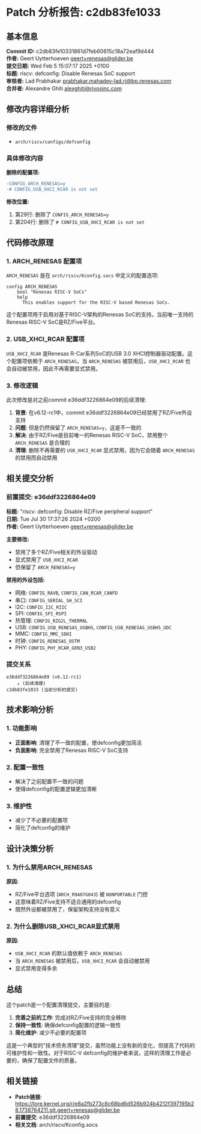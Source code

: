 # Patch 分析报告: c2db83fe1033

## 基本信息

**Commit ID:** c2db83fe10331861d7feb60615c18a72eaf9d444  
**作者:** Geert Uytterhoeven <geert+renesas@glider.be>  
**提交日期:** Wed Feb 5 15:07:17 2025 +0100  
**标题:** riscv: defconfig: Disable Renesas SoC support  
**审核者:** Lad Prabhakar <prabhakar.mahadev-lad.rj@bp.renesas.com>  
**合并者:** Alexandre Ghiti <alexghiti@rivosinc.com>  

## 修改内容详细分析

### 修改的文件
- `arch/riscv/configs/defconfig`

### 具体修改内容

**删除的配置项:**
```diff
-CONFIG_ARCH_RENESAS=y
-# CONFIG_USB_XHCI_RCAR is not set
```

**修改位置:**
1. 第29行: 删除了 `CONFIG_ARCH_RENESAS=y`
2. 第204行: 删除了 `# CONFIG_USB_XHCI_RCAR is not set`

## 代码修改原理

### 1. ARCH_RENESAS 配置项

`ARCH_RENESAS` 是在 `arch/riscv/Kconfig.socs` 中定义的配置选项:

```kconfig
config ARCH_RENESAS
	bool "Renesas RISC-V SoCs"
	help
	  This enables support for the RISC-V based Renesas SoCs.
```

这个配置项用于启用对基于RISC-V架构的Renesas SoC的支持。当前唯一支持的Renesas RISC-V SoC是RZ/Five平台。

### 2. USB_XHCI_RCAR 配置项

`USB_XHCI_RCAR` 是Renesas R-Car系列SoC的USB 3.0 XHCI控制器驱动配置。这个配置项依赖于 `ARCH_RENESAS`，当 `ARCH_RENESAS` 被禁用后，`USB_XHCI_RCAR` 也会自动被禁用，因此不再需要显式禁用。

### 3. 修改逻辑

此次修改是对之前commit e36ddf3226864e09的后续清理:

1. **背景**: 在v6.12-rc1中，commit e36ddf3226864e09已经禁用了RZ/Five外设支持
2. **问题**: 但是仍然保留了 `ARCH_RENESAS=y`，这是不一致的
3. **解决**: 由于RZ/Five是目前唯一的Renesas RISC-V SoC，禁用整个 `ARCH_RENESAS` 是合理的
4. **清理**: 删除不再需要的 `USB_XHCI_RCAR` 显式禁用，因为它会随着 `ARCH_RENESAS` 的禁用而自动禁用

## 相关提交分析

### 前置提交: e36ddf3226864e09

**标题:** "riscv: defconfig: Disable RZ/Five peripheral support"  
**日期:** Tue Jul 30 17:37:26 2024 +0200  
**作者:** Geert Uytterhoeven <geert+renesas@glider.be>  

**主要修改:**
- 禁用了多个RZ/Five相关的外设驱动
- 显式禁用了 `USB_XHCI_RCAR`
- 但保留了 `ARCH_RENESAS=y`

**禁用的外设包括:**
- 网络: `CONFIG_RAVB`, `CONFIG_CAN_RCAR_CANFD`
- 串口: `CONFIG_SERIAL_SH_SCI`
- I2C: `CONFIG_I2C_RIIC`
- SPI: `CONFIG_SPI_RSPI`
- 热管理: `CONFIG_RZG2L_THERMAL`
- USB: `CONFIG_USB_RENESAS_USBHS`, `CONFIG_USB_RENESAS_USBHS_UDC`
- MMC: `CONFIG_MMC_SDHI`
- 时钟: `CONFIG_RENESAS_OSTM`
- PHY: `CONFIG_PHY_RCAR_GEN3_USB2`

### 提交关系

```
e36ddf3226864e09 (v6.12-rc1)
    ↓ (后续清理)
c2db83fe1033 (当前分析的提交)
```

## 技术影响分析

### 1. 功能影响
- **正面影响**: 清理了不一致的配置，使defconfig更加简洁
- **负面影响**: 完全禁用了Renesas RISC-V SoC支持

### 2. 配置一致性
- 解决了之前配置不一致的问题
- 使得defconfig的配置逻辑更加清晰

### 3. 维护性
- 减少了不必要的配置项
- 简化了defconfig的维护

## 设计决策分析

### 1. 为什么禁用ARCH_RENESAS

**原因:**
- RZ/Five平台选项 (`ARCH_R9A07G043`) 被 `NONPORTABLE` 门控
- 这意味着RZ/Five支持不适合通用的defconfig
- 既然外设都被禁用了，保留架构支持没有意义

### 2. 为什么删除USB_XHCI_RCAR显式禁用

**原因:**
- `USB_XHCI_RCAR` 的默认值依赖于 `ARCH_RENESAS`
- 当 `ARCH_RENESAS` 被禁用后，`USB_XHCI_RCAR` 会自动被禁用
- 显式禁用变得多余

## 总结

这个patch是一个配置清理提交，主要目的是:

1. **完善之前的工作**: 完成对RZ/Five支持的完全移除
2. **保持一致性**: 确保defconfig配置的逻辑一致性
3. **简化维护**: 减少不必要的配置项

这是一个典型的"技术债务清理"提交，虽然功能上没有新的变化，但提高了代码的可维护性和一致性。对于RISC-V defconfig的维护者来说，这样的清理工作是必要的，确保了配置文件的质量。

## 相关链接

- **Patch链接**: https://lore.kernel.org/r/e8a2fb273c8c68bd6d526b924b4212f397195b28.1738764211.git.geert+renesas@glider.be
- **前置提交**: e36ddf3226864e09
- **相关文档**: arch/riscv/Kconfig.socs